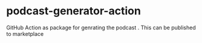 # podcast-generator-action
GitHub Action as package for genrating the podcast . This can be published to marketplace
